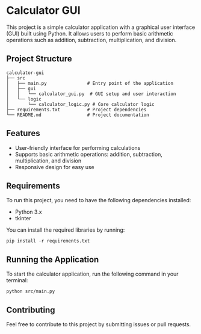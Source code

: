 # Calculator GUI

This project is a simple calculator application with a graphical user interface (GUI) built using Python. It allows users to perform basic arithmetic operations such as addition, subtraction, multiplication, and division.

## Project Structure

```
calculator-gui
├── src
│   ├── main.py               # Entry point of the application
│   ├── gui
│   │   └── calculator_gui.py  # GUI setup and user interaction
│   └── logic
│       └── calculator_logic.py # Core calculator logic
├── requirements.txt          # Project dependencies
└── README.md                 # Project documentation
```

## Features

- User-friendly interface for performing calculations
- Supports basic arithmetic operations: addition, subtraction, multiplication, and division
- Responsive design for easy use

## Requirements

To run this project, you need to have the following dependencies installed:

- Python 3.x
- tkinter

You can install the required libraries by running:

```
pip install -r requirements.txt
```

## Running the Application

To start the calculator application, run the following command in your terminal:

```
python src/main.py
```

## Contributing

Feel free to contribute to this project by submitting issues or pull requests.